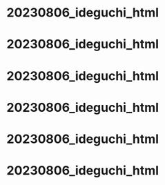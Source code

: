 # 20230806_ideguchi_html
# 20230806_ideguchi_html
# 20230806_ideguchi_html
# 20230806_ideguchi_html
# 20230806_ideguchi_html
# 20230806_ideguchi_html
